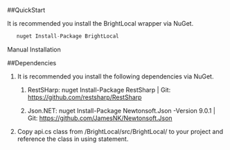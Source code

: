 ##QuickStart

It is recommended you install the BrightLocal wrapper via NuGet.
```csharp
   nuget Install-Package BrightLocal
```

Manual Installation


##Dependencies

1. It is recommended you install the following dependencies via NuGet.

    1. RestSHarp: nuget Install-Package RestSharp | Git: https://github.com/restsharp/RestSharp
    
    2. Json.NET: nuget Install-Package Newtonsoft.Json -Version 9.0.1 | Git: https://github.com/JamesNK/Newtonsoft.Json


2. Copy api.cs class from /BrightLocal/src/BrightLocal/ to your project and reference the class in using statement.



       